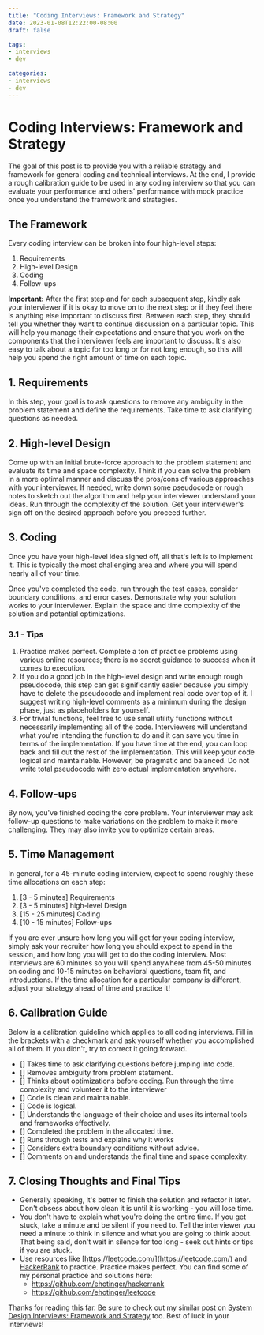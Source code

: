```yaml
---
title: "Coding Interviews: Framework and Strategy"
date: 2023-01-08T12:22:00-08:00
draft: false

tags:
- interviews
- dev

categories:
- interviews
- dev
---
```


# Coding Interviews: Framework and Strategy

The goal of this post is to provide you with a reliable strategy and framework for general coding and technical interviews. At the end, I provide a rough calibration guide to be used in any coding interview so that you can evaluate your performance and others' performance with mock practice once you understand the framework and strategies.

## The Framework

Every coding interview can be broken into four high-level steps:

1. Requirements
2. High-level Design
3. Coding
4. Follow-ups

**Important:** After the first step and for each subsequent step, kindly ask your interviewer if it is okay to move on to the next step or if they feel there is anything else important to discuss first. Between each step, they should tell you whether they want to continue discussion on a particular topic. This will help you manage their expectations and ensure that you work on the components that the interviewer feels are important to discuss. It's also easy to talk about a topic for too long or for not long enough, so this will help you spend the right amount of time on each topic.

## 1. Requirements
In this step, your goal is to ask questions to remove any ambiguity in the problem statement and define the requirements. Take time to ask clarifying questions as needed.

## 2. High-level Design
Come up with an initial brute-force approach to the problem statement and evaluate its time and space complexity. Think if you can solve the problem in a more optimal manner and discuss the pros/cons of various approaches with your interviewer. If needed, write down some pseudocode or rough notes to sketch out the algorithm and help your interviewer understand your ideas. Run through the complexity of the solution. Get your interviewer's sign off on the desired approach before you proceed further.

## 3. Coding

Once you have your high-level idea signed off, all that's left is to implement it. This is typically the most challenging area and where you will spend nearly all of your time.

Once you've completed the code, run through the test cases, consider boundary conditions, and error cases. Demonstrate why your solution works to your interviewer. Explain the space and time complexity of the solution and potential optimizations.

### 3.1 - Tips

1. Practice makes perfect. Complete a ton of practice problems using various online resources; there is no secret guidance to success when it comes to execution.
2. If you do a good job in the high-level design and write enough rough pseudocode, this step can get significantly easier because you simply have to delete the pseudocode and implement real code over top of it. I suggest writing high-level comments as a minimum during the design phase, just as placeholders for yourself.
3. For trivial functions, feel free to use small utility functions without necessarily implementing all of the code. Interviewers will understand what you're intending the function to do and it can save you time in terms of the implementation. If you have time at the end, you can loop back and fill out the rest of the implementation. This will keep your code logical and maintainable. However, be pragmatic and balanced. Do not write total pseudocode with zero actual implementation anywhere.

## 4. Follow-ups

By now, you've finished coding the core problem. Your interviewer may ask follow-up questions to make variations on the problem to make it more challenging. They may also invite you to optimize certain areas.

## 5. Time Management

In general, for a 45-minute coding interview, expect to spend roughly these time allocations on each step:

1. [3 - 5 minutes] Requirements
2. [3 - 5 minutes] high-level Design
3. [15 - 25 minutes] Coding
4. [10 - 15 minutes] Follow-ups

If you are ever unsure how long you will get for your coding interview, simply ask your recruiter how long you should expect to spend in the session, and how long you will get to do the coding interview. Most interviews are 60 minutes so you will spend anywhere from 45-50 minutes on coding and 10-15 minutes on behavioral questions, team fit, and introductions. If the time allocation for a particular company is different, adjust your strategy ahead of time and practice it!

## 6. Calibration Guide

Below is a calibration guideline which applies to all coding interviews. Fill in the brackets with a checkmark and ask yourself whether you accomplished all of them. If you didn't, try to correct it going forward.

- [] Takes time to ask clarifying questions before jumping into code.
- [] Removes ambiguity from problem statement.
- [] Thinks about optimizations before coding. Run through the time complexity and volunteer it to the interviewer
- [] Code is clean and maintainable.
- [] Code is logical.
- [] Understands the language of their choice and uses its internal tools and frameworks effectively.
- [] Completed the problem in the allocated time.
- [] Runs through tests and explains why it works
- [] Considers extra boundary conditions without advice.
- [] Comments on and understands the final time and space complexity.

## 7. Closing Thoughts and Final Tips

- Generally speaking, it's better to finish the solution and refactor it later. Don't obsess about how clean it is until it is working - you will lose time.
- You don't have to explain what you're doing the entire time. If you get stuck, take a minute and be silent if you need to. Tell the interviewer you need a minute to think in silence and what you are going to think about. That being said, don't wait in silence for too long - seek out hints or tips if you are stuck.
- Use resources like [https://leetcode.com/](https://leetcode.com/) and [HackerRank](https://www.hackerrank.com/) to practice. Practice makes perfect. You can find some of my personal practice and solutions here:
    - https://github.com/ehotinger/hackerrank
    - https://github.com/ehotinger/leetcode

Thanks for reading this far. Be sure to check out my similar post on [System Design Interviews: Framework and Strategy](https://ehotinger.com/blog/system-design-interviews-framework-and-strategy/) too. Best of luck in your interviews!